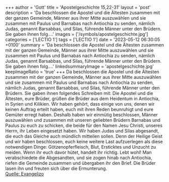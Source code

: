 +++
author = 'Gott'
title = 'Apostelgeschichte 15,22-31'
layout = 'post'
description = 'Da beschlossen die Apostel und die Ältesten zusammen mit der ganzen Gemeinde, Männer aus ihrer Mitte auszuwählen und sie zusammen mit Paulus und Barnabas nach Antiochia zu senden, nämlich Judas, genannt Barsabbas, und Silas, führende Männer unter den Brüdern. Sie gaben ihnen folg....'
images = ['/symbols/apostelgeschichte.jpg']
categories = ['LECTIO 1']
tags = ['LECTIO 1']
date = '2023-05-12 06:30:05 +0100'
summary = 'Da beschlossen die Apostel und die Ältesten zusammen mit der ganzen Gemeinde, Männer aus ihrer Mitte auszuwählen und sie zusammen mit Paulus und Barnabas nach Antiochia zu senden, nämlich Judas, genannt Barsabbas, und Silas, führende Männer unter den Brüdern. Sie gaben ihnen folg....'
linkedsummaryImage = 'apostelgeschichte.jpg'
keepImageRatio = 'true'
+++
Da beschlossen die Apostel und die Ältesten zusammen mit der ganzen Gemeinde, Männer aus ihrer Mitte auszuwählen und sie zusammen mit Paulus und Barnabas nach Antiochia zu senden, nämlich Judas, genannt Barsabbas, und Silas, führende Männer unter den Brüdern.
Sie gaben ihnen folgendes Schreiben mit: Die Apostel und die Ältesten, eure Brüder, grüßen die Brüder aus dem Heidentum in Antiochia, in Syrien und Kilikien.<!--more-->
Wir haben gehört, dass einige von uns, denen wir keinen Auftrag erteilt haben, euch mit ihren Reden beunruhigt und eure Gemüter erregt haben.
Deshalb haben wir einmütig beschlossen, Männer auszuwählen und zusammen mit unseren geliebten Brüdern Barnabas und Paulus zu euch zu schicken,
die beide für den Namen Jesu Christi, unseres Herrn, ihr Leben eingesetzt haben.
Wir haben Judas und Silas abgesandt, die euch das Gleiche auch mündlich mitteilen sollen.
Denn der Heilige Geist und wir haben beschlossen, euch keine weitere Last aufzuerlegen als diese notwendigen Dinge:
Götzenopferfleisch, Blut, Ersticktes und Unzucht zu meiden. Wenn ihr euch davor hütet, handelt ihr richtig. Lebt wohl!
Man verabschiedete die Abgesandten, und sie zogen hinab nach Antiochia, riefen die Gemeinde zusammen und übergaben ihr den Brief.
Die Brüder lasen ihn und freuten sich über die Ermunterung.<br> [Quelle: Evangelizo](https://evangeliumtagfuertag.org/DE/gospel)